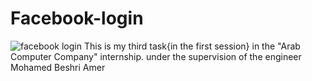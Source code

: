 # Facebook-login
![facebook login](https://user-images.githubusercontent.com/79559477/186477232-e2b0a3fa-901f-465b-87db-242273780387.png)
This is my third task{in the first session} in the "Arab Computer Company" internship. under the supervision of the engineer Mohamed Beshri Amer
